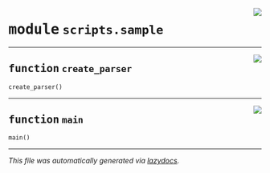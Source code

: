 <!-- markdownlint-disable -->

<a href="https://github.com/spqb/adabmDCApy/adabmDCA/scripts/sample.py#L0"><img align="right" style="float:right;" src="https://img.shields.io/badge/-source-cccccc?style=flat-square"></a>

# <kbd>module</kbd> `scripts.sample`





---

<a href="https://github.com/spqb/adabmDCApy/adabmDCA/scripts/sample.py#L22"><img align="right" style="float:right;" src="https://img.shields.io/badge/-source-cccccc?style=flat-square"></a>

## <kbd>function</kbd> `create_parser`

```python
create_parser()
```






---

<a href="https://github.com/spqb/adabmDCApy/adabmDCA/scripts/sample.py#L30"><img align="right" style="float:right;" src="https://img.shields.io/badge/-source-cccccc?style=flat-square"></a>

## <kbd>function</kbd> `main`

```python
main()
```








---

_This file was automatically generated via [lazydocs](https://github.com/ml-tooling/lazydocs)._
